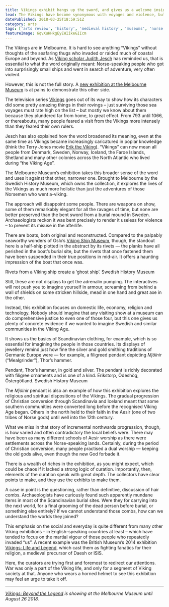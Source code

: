 ```yaml
---
title: Vikings exhibit hangs up the sword, and gives us a welcome insight into domestic life
lead: The Vikings have become synonymous with voyages and violence, but a new exhibition at the Melbourne Museum demonstrates their domestic and spiritual side.
datePublished: 2018-03-25T18:59:51Z
category: arts
tags: ['arts review', 'history', 'medieval history', 'museums', 'norse mythology', 'scandinavia', 'vikings']
featureImage: 6qvXuHHkgEyEWIikeGIIcm
---
```

The Vikings are in Melbourne. It is hard to see anything “Vikings” without thoughts of the seafaring thugs who invaded or raided much of coastal Europe and beyond. As [Viking scholar Judith Jesch](https://theconversation.com/what-does-the-word-viking-really-mean-75647) has reminded us, that is essential to what the word originally meant: Norse-speaking people who got into surprisingly small ships and went in search of adventure, very often violent. 

However, this is not the full story. A [new exhibition at the Melbourne Museum](https://museumsvictoria.com.au/melbournemuseum/whats-on/vikings/) is at pains to demonstrate this other side. 


The television series [Vikings](http://www.imdb.com/title/tt2306299/) goes out of its way to show how its characters did some pretty amazing things in their rovings – just surviving those sea voyages must rate high on the list – but mostly we know about them because they plundered far from home, to great effect. From 793 until 1066, or thereabouts, many people feared a visit from the Vikings more intensely than they feared their own rulers.

Jesch has also explained how the word broadened its meaning, even at the same time as Vikings became increasingly caricatured in poplar knowledge (think the Terry Jones movie [Erik the Viking](http://www.imdb.com/title/tt0097289/)). “Vikings” can now mean all people from Denmark, Sweden, Norway, Iceland, the Faroe Islands, Shetland and many other colonies across the North Atlantic who lived during “the Viking Age”. 

The Melbourne Museum’s exhibition takes this broader sense of the word and uses it against that other, narrower one. Brought to Melbourne by the Swedish History Museum, which owns the collection, it explores the lives of the Vikings as much more holistic than just the adventures of those Norsemen who went a-viking. 

The approach will disappoint some people. There are weapons on show, some of them remarkably elegant for all the ravages of time, but none are better preserved than the bent sword from a burial mound in Sweden. Archaeologists reckon it was bent precisely to render it useless for violence – to prevent its misuse in the afterlife. 


There are boats, both original and reconstructed. Compared to the palpably seaworthy wonders of Oslo’s [Viking Ship Museum](http://www.khm.uio.no/english/visit-us/viking-ship-museum/), though, the standout here is a half-ship plotted in the abstract by its rivets — the planks have all perished in the boat’s burial site, but the rivets that once fastened them have been suspended in their true positions in mid-air. It offers a haunting impression of the boat that once was. 

[](https://images.theconversation.com/files/211637/original/file-20180322-54898-1tnr1so.jpg?ixlib=rb-1.1.0&q=45&auto=format&w=1000&fit=clip) Rivets from a Viking ship create a ‘ghost ship’. Swedish History Museum

Still, these are not displays to get the adrenalin pumping. The interactives will not push you to imagine yourself in armour, screaming from behind a wall of shields on some stricken hillside, mead in one hand and great axe in the other.

Instead, this exhibition focuses on domestic life, economy, religion and technology. Nobody should imagine that any visiting show at a museum can do comprehensive justice to even one of those four, but this one gives us plenty of concrete evidence if we wanted to imagine Swedish and similar communities in the Viking Age. 

It shows us the basics of Scandinavian clothing, for example, which is so essential for imagining the people in those countries. Its displays of jewellery remind just how fine the silver and gold smithing traditions of Germanic Europe were — for example, a filigreed pendant depicting _Mjölnir_ (“Mealgrinder”), Thor’s hammer. 

[](https://images.theconversation.com/files/211638/original/file-20180322-54878-1v6pi7h.jpg?ixlib=rb-1.1.0&q=45&auto=format&w=1000&fit=clip) Pendant, Thor’s hammer, in gold and silver. The pendant is richly decorated with filigree ornaments and is one of a kind. Erikstorp, Ödeshög, Östergötland. Swedish History Museum

The _Mjölnir_ pendant is also an example of how this exhibition explores the religious and spiritual dispositions of the Vikings. The gradual progression of Christian conversion through Scandinavia and Iceland meant that some southern communities were converted long before the recognised Viking Age began. Others in the north held to their faith in the Aesir (one of two tribes of Norse gods) until well into the 12th century. 

What we miss in that story of incremental northwards progression, though, is how varied and often contradictory the local beliefs were. There may have been as many different schools of Aesir worship as there were settlements across the Norse-speaking lands. Certainly, during the period of Christian conversion, many people practised a dual worship — keeping the old gods alive, even though the new God forbade it.

There is a wealth of riches in the exhibition, as you might expect, which could be chaos if it lacked a strong logic of curation. Importantly, then, elements of the curation speak with great depth. The collectors have clear points to make, and they use the exhibits to make them. 

A case in point is the questioning, rather than definitive, discussion of hair combs. Archaeologists have curiously found such apparently mundane items in most of the Scandinavian burial sites. Were they for carrying into the next world, for a final grooming of the dead person before burial, or something else entirely? If we cannot understand those combs, how can we understand the worlds they joined?

This emphasis on the social and everyday is quite different from many other Viking exhibitions – in English-speaking countries at least – which have tended to focus on the martial vigour of those people who repeatedly invaded “us”. A recent example was the British Museum’s 2014 exhibition [Vikings: Life and Legend](http://www.britishmuseum.org/whats_on/exhibitions/vikings.aspx), which cast them as fighting fanatics for their religion, a medieval precursor of Daesh or ISIS.

Here, the curators are trying first and foremost to redirect our attentions. War was only a part of the Viking life, and only for a segment of Viking society at that. Anyone who wears a horned helmet to see this exhibition may feel an urge to take it off.

* * *

_[Vikings: Beyond the Legend](https://museumsvictoria.com.au/melbournemuseum/whats-on/vikings/) is showing at the Melbourne Museum until August 26 2018._